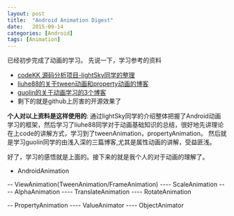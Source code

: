 ```yaml
---
layout: post
title:  "Android Animation Digest"
date:   2015-09-14 
categories: [Android]
tags: [Animation]
---
```


已经初步完成了动画的学习。
先说一下，学习参考的资料

-  [codeKK 源码分析项目-lightSky同学的整理](http://www.codekk.com/open-source-project-analysis)
-  [liuhe88的关于tween动画和property动画的博客](http://blog.csdn.net/liuhe688/article/details/6660823)
-  [guolin的关于动画学习的3个博客](http://blog.csdn.net/guolin_blog/article/details/43816093)
-  剩下的就是github上厉害的开源效果了

__个人对以上资料是这样使用的__:
通过lightSky同学的介绍整体把握了Android动画学习的框架，然后学习了liuhe88同学对于动画基础知识的总结，很好地先讲理论在上code的讲解方式，学习到了tweenAnimation，propertyAnimation。
然后就是学习guolin同学的由浅入深的三篇博客,尤其是属性动画的讲解，受益匪浅。

好了，学习的感悟就是上面的。接下来的就是我个人的对于动画的理解了。

- AndroidAnimation

-- ViewAnimation(TweenAnimation/FrameAnimation)
---- ScaleAnimation
---- AlphaAnimation
---- TranslateAnimation
---- RotateAnimation

-- PropertyAnimation 
---- ValueAnimator
---- ObjectAnimator


 



